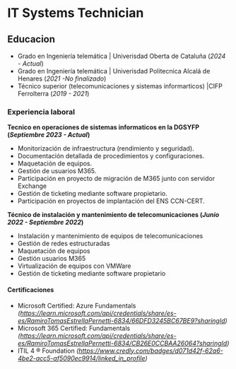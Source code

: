 # IT Systems Technician

## Educacion
- Grado en Ingeniería telemática | Univerisdad Oberta de Cataluña (_2024 - Actual_)
- Grado en Ingeniería telemática | Univerisdad Politecnica Alcalá de Henares (_2021 -No finalizado_)
- Técnico superior (telecomunicaciones y sistemas informarticos) |CIFP Ferrolterra (_2019 - 2021_)

### Experiencia laboral  
**Tecnico en operaciones de sistemas informaticos en la DGSYFP (_Septiembre 2023 - Actual_)**
- Monitorización de infraestructura (rendimiento y seguridad).
- Documentación detallada de procedimientos y configuraciones.
- Maquetación de equipos.
- Gestión de usuarios M365.
- Participación en proyecto de migración de M365 junto con servidor Exchange
- Gestión de ticketing mediante software propietario.
- Participación en proyectos de implantación del ENS CCN-CERT.

**Técnico de instalación y mantenimiento de telecomunicaciones (_Junio 2022 - Septiembre 2022_)**
- Instalación y mantenimiento de equipos de telecomunicaciones
- Gestión de redes estructuradas
- Maquetación de equipos
- Gestión usuarios M365
- Virtualización de equipos con VMWare
- Gestión de ticketing mediante software propietario

#### Certificaciones
- Microsoft Certified: Azure Fundamentals _(https://learn.microsoft.com/api/credentials/share/es-es/RamiroTomasEstrellaPernetti-6834/66DFD3245BC67BE9?sharingId)_
- Microsoft 365 Certified: Fundamentals _(https://learn.microsoft.com/api/credentials/share/es-es/RamiroTomasEstrellaPernetti-6834/CB26E0CCBAA26064?sharingId)_
- ITIL 4 ® Foundation _(https://www.credly.com/badges/d071d42f-62a6-4be2-acc5-af5090ec9914/linked_in_profile)_
